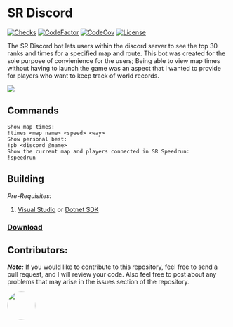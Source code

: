 # SR Discord

[![Checks](https://img.shields.io/github/checks-status/Iswenzz/SR-Discord/master?logo=github)](https://github.com/Iswenzz/SR-Discord/actions)
[![CodeFactor](https://img.shields.io/codefactor/grade/github/Iswenzz/SR-Discord?label=codefactor&logo=codefactor)](https://www.codefactor.io/repository/github/iswenzz/SR-Discord)
[![CodeCov](https://img.shields.io/codecov/c/github/Iswenzz/SR-Discord?label=codecov&logo=codecov)](https://codecov.io/gh/Iswenzz/SR-Discord)
[![License](https://img.shields.io/github/license/Iswenzz/SR-Discord?color=blue&logo=gitbook&logoColor=white)](https://github.com/Iswenzz/SR-Discord/blob/master/LICENSE)

The SR Discord bot lets users within the discord server to see the top 30 ranks and times for a specified map and route. 
This bot was created for the sole purpose of convienience for the users; Being able to view map times without having to launch the game was an aspect that I wanted to provide for players who want to keep track of world records. 

![](https://i.imgur.com/vFeTvnX.png)

## Commands
```text
Show map times:
!times <map name> <speed> <way>
Show personal best:
!pb <discord @name>
Show the current map and players connected in SR Speedrun:
!speedrun
```

## Building
_Pre-Requisites:_
1. [Visual Studio](https://visualstudio.microsoft.com/) or [Dotnet SDK](https://dotnet.microsoft.com/download)

### [Download](https://github.com/Iswenzz/Speedrun-Discord-BOT/releases)

## Contributors:
***Note:*** If you would like to contribute to this repository, feel free to send a pull request, and I will review your code. Also feel free to post about any problems that may arise in the issues section of the repository.

<a href="https://github.com/SheepWizard"><img src="https://avatars3.githubusercontent.com/u/8878844?s=100&v=4" height=64 style="border-radius: 50%"></a>
